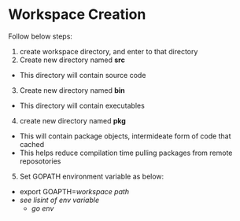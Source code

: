 # Workspace Creation  
Follow below steps:  
1) create workspace directory, and enter to that directory  
2) Create new directory named **src**  
-   This directory will contain source code  
3) Create new directory named **bin**  
-   This directory will contain executables  
4) create new directory named **pkg**  
-   This will contain package objects, intermideate form of code that cached
-   This helps reduce compilation time pulling packages from remote reposotories
5) Set GOPATH environment variable as below:  
-   export GOAPTH=<em>workspace path
-   see lisint of env variable  
    -   go env  


